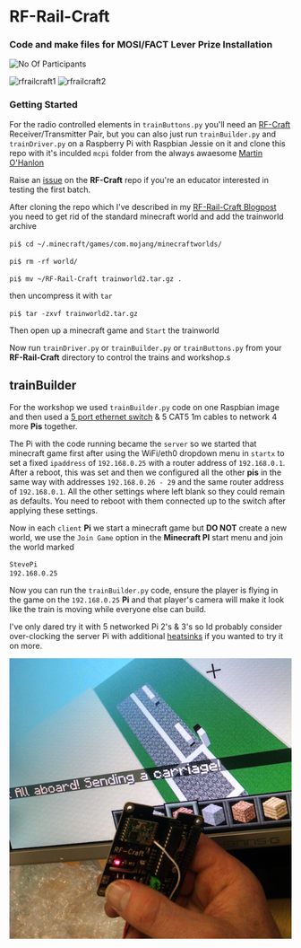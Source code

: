 # RF-Rail-Craft

### Code and make files for MOSI/FACT Lever Prize Installation

![No Of Participants](https://img.shields.io/badge/participants%20estimate-630-brightgreen.svg)

![rfrailcraft1](https://cloud.githubusercontent.com/assets/128456/17853611/905fe902-6865-11e6-85e0-c6b2cbde2655.jpg)
![rfrailcraft2](https://cloud.githubusercontent.com/assets/128456/17854274/50024720-6869-11e6-8061-583f26352347.jpg)


### Getting Started

For the radio controlled elements in `trainButtons.py` you'll need an [RF-Craft](https://github.com/cheapjack/RF-Craft) Receiver/Transmitter Pair, but you can also just run `trainBuilder.py` and `trainDriver.py` on a Raspberry Pi with Raspbian Jessie on it and clone this repo with it's inculded `mcpi` folder from the always awaesome [Martin O'Hanlon](https://github.com/martinohanlon)

Raise an [issue](http://cheapjack.github.io/2016/08/09/rf-craft-to-railcraft/issues) on the **RF-Craft** repo if you're an educator interested in testing the first batch.

After cloning the repo which I've described in my [RF-Rail-Craft Blogpost](http://cheapjack.github.io/2016/08/09/rf-craft-to-railcraft) you need to get rid of the standard minecraft world and add the trainworld archive 

`pi$ cd ~/.minecraft/games/com.mojang/minecraftworlds/`

`pi$ rm -rf world/`

`pi$ mv ~/RF-Rail-Craft trainworld2.tar.gz .`

then uncompress it with `tar`

`pi$ tar -zxvf trainworld2.tar.gz`

Then open up a minecraft game and `Start` the trainworld

Now run `trainDriver.py` or `trainBuilder.py` or `trainButtons.py` from your **RF-Rail-Craft** directory to control the trains and workshop.s

## trainBuilder

For the workshop we used `trainBuilder.py` code on one Raspbian image and then used a [5 port ethernet switch](http://www.amazon.co.uk/dp/B0000E5SEQ) & 5 CAT5 1m cables to network 4 more **Pis** together. 

The Pi with the code running became the `server` so we started that minecraft game first after using the WiFi/eth0 dropdown menu in `startx` to set a fixed `ipaddress` of `192.168.0.25` with a router address of `192.168.0.1`. After a reboot, this was set and then we configured
all the other **pis** in the same way with addresses  `192.168.0.26 - 29` and the same router address of `192.168.0.1`. All the other settings where left blank so they could remain as defaults. You need to reboot with them connected up to the switch after applying these settings.

Now in each `client` **Pi** we start a minecraft game but **DO NOT** create a new world, we use the `Join Game` option in the **Minecraft PI** start menu and join the world marked

```
StevePi
192.168.0.25
```

Now you can run the `trainBuilder.py` code, ensure the player is flying in the game on the `192.168.0.25` **Pi** and that player's camera will make it look like the train is moving while everyone else can build.

I've only dared try it with 5 networked Pi 2's & 3's so Id probably consider over-clocking the server Pi with additional [heatsinks](https://www.raspberrypi.org/forums/viewtopic.php?f=91&t=99525) if you wanted to try it on more.

![AllAboardImage](https://github.com/cheapjack/RF-Rail-Craft/blob/master/images/RF-Rail-Craft.png)

